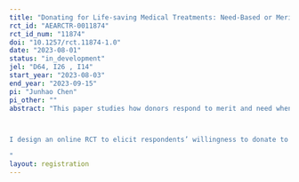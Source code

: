 ```yaml
---
title: "Donating for Life-saving Medical Treatments: Need-Based or Merit-Based"
rct_id: "AEARCTR-0011874"
rct_id_num: "11874"
doi: "10.1257/rct.11874-1.0"
date: "2023-08-01"
status: "in_development"
jel: "D64, I26 , I14"
start_year: "2023-08-03"
end_year: "2023-09-15"
pi: "Junhao Chen"
pi_other: ""
abstract: "This paper studies how donors respond to merit and need when giving to families facing unaffordable medical expenses. With data from a leading Chinese crowdfunding platform, I find that campaigns receive more donations if fundraisers report attending higher-ranked colleges. By controlling for textual characteristics and exploiting within-donor variation at the transaction level, I show that donors favor patients who attend better colleges, and moderately favor ill family members of a college-attending fundraiser. In line with the donor's limited information about college rank, the residual rank effect is more pronounced for the top institutions and is muted for out-of-province ones.

I design an online RCT to elicit respondents’ willingness to donate to 20 synthetic fundraising stories. The college tier of the patients and requested donation amounts will be independently randomized. Incentives a la Kessler et al. (2019) will be provided to ensure truthful reporting. I expect respondents with better knowledge of college ranking would be more responsive to patients' college attendance.
"
layout: registration
---
```


